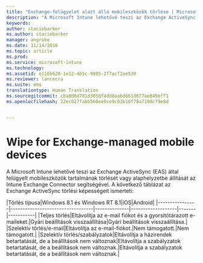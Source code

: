 ```yaml
---
title: "Exchange-felügyelet alatt álló mobileszközök törlése | Microsoft Intune"
description: "A Microsoft Intune lehetővé teszi az Exchange ActiveSync (EAS) által felügyelt mobileszközök tartalmának törlését vagy alaphelyzetbe állítását az Intune Exchange Connector segítségével"
keywords: 
author: staciebarker
ms.author: staciebarker
manager: angrobe
ms.date: 11/14/2016
ms.topic: article
ms.prod: 
ms.service: microsoft-intune
ms.technology: 
ms.assetid: e116b620-1e12-4b5c-9905-2f7acf2ae530
ms.reviewer: lancecra
ms.suite: ems
translationtype: Human Translation
ms.sourcegitcommit: cba0d6d781d3050f4dd8aabd661d677ae849eff1
ms.openlocfilehash: 22ec027fabb560ee0ce9c02b10f78a7100cf9e8d


---
```



# <a name="wipe-for-exchange-managed-mobile-devices"></a>Wipe for Exchange-managed mobile devices
A Microsoft Intune lehetővé teszi az Exchange ActiveSync (EAS) által felügyelt mobileszközök tartalmának törlését vagy alaphelyzetbe állítását az Intune Exchange Connector segítségével. A következő táblázat az Exchange ActiveSync törlési képességeit ismerteti:

|Törlés típusa|Windows 8.1 és Windows RT 8.1|iOS|Android|
|----------------|----------------------------------|--------------|-------------------|-------|-----------|
|Teljes törlés|Eltávolítja az e-mail fiókot és a gyorsítótárazott e-maileket.|Gyári beállítások visszaállítása|Gyári beállítások visszaállítása.|
|Szelektív törlés/e-mail|Eltávolítja az e-mail-fiókot.|Nem támogatott.|Nem támogatott.|
|Szelektív törlés/szabályzatok|Eltávolítja a házirendek betartatását, de a beállítások nem változnak|Eltávolítja a szabályzatok betartatását, de a beállítások nem változnak.|Eltávolítja a szabályzatok betartatását, de a beállítások nem változnak.|



<!--HONumber=Nov16_HO2-->


